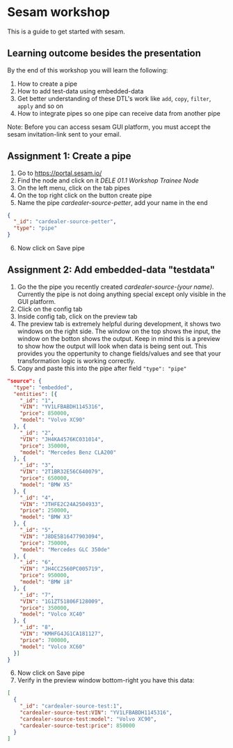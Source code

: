# Sesam workshop
This is a guide to get started with sesam.


## Learning outcome besides the presentation
By the end of this workshop you will learn the following: 
1. How to create a pipe
2. How to add test-data using embedded-data
3. Get better understanding of these DTL's work like `add`, `copy`, `filter`, `apply` and so on
4. How to integrate pipes so one pipe can receive data from another pipe

Note: Before you can access sesam GUI platform, you must accept the sesam invitation-link sent to your email. 

## Assignment 1: Create a pipe

1. Go to https://portal.sesam.io/
2. Find the node and click on it *DELE 01.1 Workshop Trainee Node*
3. On the left menu, click on the tab pipes
4. On the top right click on the button create pipe
5. Name the pipe *cardealer-source-petter*, add your name in the end
```json
{
  "_id": "cardealer-source-petter",
  "type": "pipe"
}
```
6. Now click on Save pipe


## Assignment 2: Add embedded-data "testdata"
1. Go the the pipe you recently created *cardealer-source-(your name)*. Currently the pipe is not doing anything special except only visible in the GUI platform.
2. Click on the config tab
3. Inside config tab, click on the preview tab
4. The preview tab is extremely helpful during development, it shows two windows on the right side. The window on the top shows the input, the window on the botton shows the output. Keep in mind this is a preview to show how the output will look when data is being sent out. This provides you the oppertunity to change fields/values and see that your transformation logic is working correctly.   
5. Copy and paste this into the pipe after field `"type": "pipe"` 
```json
"source": {
  "type": "embedded",
  "entities": [{
    "_id": "1",
    "VIN": "YV1LFBABDH1145316",
    "price": 850000,
    "model": "Volvo XC90"
  }, {
    "_id": "2",
    "VIN": "JH4KA4576KC031014",
    "price": 350000,
    "model": "Mercedes Benz CLA200"
  }, {
    "_id": "3",
    "VIN": "2T1BR32E56C640079",
    "price": 650000,
    "model": "BMW X5"
  }, {
    "_id": "4",
    "VIN": "JTHFE2C24A2504933",
    "price": 250000,
    "model": "BMW X3"
  }, {
    "_id": "5",
    "VIN": "J8DE5B16477903094",
    "price": 750000,
    "model": "Mercedes GLC 350de"
  }, {
    "_id": "6",
    "VIN": "JH4CC2560PC005719",
    "price": 950000,
    "model": "BMW i8"
  }, {
    "_id": "7",
    "VIN": "1G1ZT51806F128009",
    "price": 350000,
    "model": "Volco XC40"
  }, {
    "_id": "8",
    "VIN": "KMHFG4JG1CA181127",
    "price": 700000,
    "model": "Volco XC60"
  }]
}
``` 
6. Now click on Save pipe
7. Verify in the preview window bottom-right you have this data: 
```json
[
  {
    "_id": "cardealer-source-test:1",
    "cardealer-source-test:VIN": "YV1LFBABDH1145316",
    "cardealer-source-test:model": "Volvo XC90",
    "cardealer-source-test:price": 850000
  }
]
```


